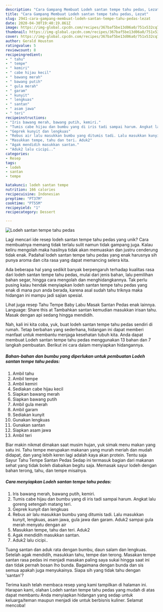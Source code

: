 ```yaml
---
description: "Cara Gampang Membuat Lodeh santan tempe tahu pedas, Lezat"
title: "Cara Gampang Membuat Lodeh santan tempe tahu pedas, Lezat"
slug: 2941-cara-gampang-membuat-lodeh-santan-tempe-tahu-pedas-lezat
date: 2020-04-30T19:40:19.861Z
image: https://img-global.cpcdn.com/recipes/367baf5be13d06a0/751x532cq70/lodeh-santan-tempe-tahu-pedas-foto-resep-utama.jpg
thumbnail: https://img-global.cpcdn.com/recipes/367baf5be13d06a0/751x532cq70/lodeh-santan-tempe-tahu-pedas-foto-resep-utama.jpg
cover: https://img-global.cpcdn.com/recipes/367baf5be13d06a0/751x532cq70/lodeh-santan-tempe-tahu-pedas-foto-resep-utama.jpg
author: Gerald Houston
ratingvalue: 5
reviewcount: 8
recipeingredient:
- " tahu"
- " tempe"
- " kemiri"
- " cabe hijau kecil"
- " bawang merah"
- " bawang putih"
- " gula merah"
- " garam"
- " kunyit"
- " lengkuas"
- " santan"
- " asam jawa"
- " teri"
recipeinstructions:
- "Iris bawang merah, bawang putih, kemiri."
- "Tumis cabe hijau dan bumbu yang di iris tadi sampai harum. Angkat lalu goreng setengah matang teri."
- "Geprek kunyit dan lengkuas"
- "Rebus air lalu masukkan bumbu yang ditumis tadi. Lalu masukkan kunyit, lengkuas, asam jawa, gula jawa dan garam. Aduk2 sampai gula merah menyatu dengan air"
- "Masukkan tempe, tahu dan teri. Aduk2"
- "Agak mendidih masukkan santan."
- "Aduk2 lalu cicipi.."
categories:
- Resep
tags:
- lodeh
- santan
- tempe

katakunci: lodeh santan tempe 
nutrition: 166 calories
recipecuisine: Indonesian
preptime: "PT37M"
cooktime: "PT55M"
recipeyield: "1"
recipecategory: Dessert

---
```



![Lodeh santan tempe tahu pedas](https://img-global.cpcdn.com/recipes/367baf5be13d06a0/751x532cq70/lodeh-santan-tempe-tahu-pedas-foto-resep-utama.jpg)

Lagi mencari ide resep lodeh santan tempe tahu pedas yang unik? Cara membuatnya memang tidak terlalu sulit namun tidak gampang juga. Kalau keliru mengolah maka hasilnya tidak akan memuaskan dan justru cenderung tidak enak. Padahal lodeh santan tempe tahu pedas yang enak harusnya sih punya aroma dan cita rasa yang dapat memancing selera kita.

Ada beberapa hal yang sedikit banyak berpengaruh terhadap kualitas rasa dari lodeh santan tempe tahu pedas, mulai dari jenis bahan, lalu pemilihan bahan segar, hingga cara mengolah dan menghidangkannya. Tak perlu pusing kalau hendak menyiapkan lodeh santan tempe tahu pedas yang enak di mana pun anda berada, karena asal sudah tahu triknya maka hidangan ini mampu jadi sajian spesial.

Lihat juga resep Tahu Tempe Baby Labu Masak Santan Pedas enak lainnya. Language: Share this at Tambahkan santan kemudian masukkan irisan tahu. Masak dengan api sedang hingga mendidih.


Nah, kali ini kita coba, yuk, buat lodeh santan tempe tahu pedas sendiri di rumah. Tetap berbahan yang sederhana, hidangan ini dapat memberi manfaat untuk membantu menjaga kesehatan tubuh kita. Anda dapat membuat Lodeh santan tempe tahu pedas menggunakan 13 bahan dan 7 langkah pembuatan. Berikut ini cara dalam menyiapkan hidangannya.

<!--inarticleads1-->

##### Bahan-bahan dan bumbu yang diperlukan untuk pembuatan Lodeh santan tempe tahu pedas:

1. Ambil  tahu
1. Ambil  tempe
1. Ambil  kemiri
1. Sediakan  cabe hijau kecil
1. Siapkan  bawang merah
1. Siapkan  bawang putih
1. Ambil  gula merah
1. Ambil  garam
1. Sediakan  kunyit
1. Gunakan  lengkuas
1. Gunakan  santan
1. Siapkan  asam jawa
1. Ambil  teri


Biar makin nikmat dimakan saat musim hujan, yuk simak menu makan yang satu ini. Tahu tempe merupakan makanan yang murah meriah dan mudah didapat, dan yang lebih keren lagi adalah kaya akan protein. Tentu saja Sayur Tahu Tempe Santan Pedas Sedap ini termasuk bagian dari makanan sehat yang tidak boleh diabaikan begitu saja. Memasak sayur lodeh dengan bahan terong, tahu, dan tempe misalnya. 

<!--inarticleads2-->

##### Cara menyiapkan Lodeh santan tempe tahu pedas:

1. Iris bawang merah, bawang putih, kemiri.
1. Tumis cabe hijau dan bumbu yang di iris tadi sampai harum. Angkat lalu goreng setengah matang teri.
1. Geprek kunyit dan lengkuas
1. Rebus air lalu masukkan bumbu yang ditumis tadi. Lalu masukkan kunyit, lengkuas, asam jawa, gula jawa dan garam. Aduk2 sampai gula merah menyatu dengan air
1. Masukkan tempe, tahu dan teri. Aduk2
1. Agak mendidih masukkan santan.
1. Aduk2 lalu cicipi..


Tuang santan dan aduk rata dengan bumbu, daun salam dan lengkuas. Setelah agak mendidih, masukkan tahu, tempe dan terong. Masakan tempe santan rasa pedas ini menjadi masakan paling saya sukai hingga saat ini dan tidak pernah bosan lho bunda. Bagaimana dengan bunda dan sis semua apakah juga menyukainya. Siapa sih yang tidak tahu dengan &#39;santan&#39;? 

Terima kasih telah membaca resep yang kami tampilkan di halaman ini. Harapan kami, olahan Lodeh santan tempe tahu pedas yang mudah di atas dapat membantu Anda menyiapkan hidangan yang sedap untuk keluarga/teman maupun menjadi ide untuk berbisnis kuliner. Selamat mencoba!
